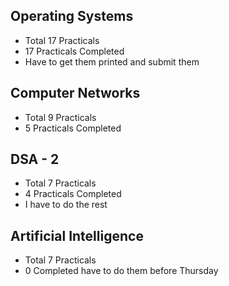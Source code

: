 ## Operating Systems 
- Total 17 Practicals
- 17 Practicals Completed
- Have to get them printed and submit them

## Computer Networks
-  Total 9 Practicals 
- 5 Practicals Completed

## DSA - 2
- Total 7 Practicals 
- 4 Practicals Completed
- I have to do the rest

## Artificial Intelligence
- Total 7 Practicals 
- 0 Completed have to do them before Thursday